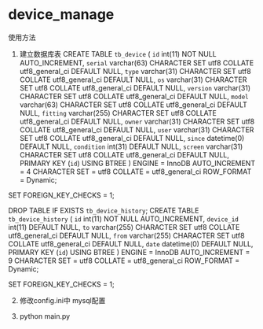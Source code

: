 # device_manage

使用方法
1. 建立数据库表
CREATE TABLE `tb_device`  (
  `id` int(11) NOT NULL AUTO_INCREMENT,
  `serial` varchar(63) CHARACTER SET utf8 COLLATE utf8_general_ci DEFAULT NULL,
  `type` varchar(31) CHARACTER SET utf8 COLLATE utf8_general_ci DEFAULT NULL,
  `os` varchar(31) CHARACTER SET utf8 COLLATE utf8_general_ci DEFAULT NULL,
  `version` varchar(31) CHARACTER SET utf8 COLLATE utf8_general_ci DEFAULT NULL,
  `model` varchar(63) CHARACTER SET utf8 COLLATE utf8_general_ci DEFAULT NULL,
  `fitting` varchar(255) CHARACTER SET utf8 COLLATE utf8_general_ci DEFAULT NULL,
  `owner` varchar(31) CHARACTER SET utf8 COLLATE utf8_general_ci DEFAULT NULL,
  `user` varchar(31) CHARACTER SET utf8 COLLATE utf8_general_ci DEFAULT NULL,
  `since` datetime(0) DEFAULT NULL,
  `condition` int(31) DEFAULT NULL,
  `screen` varchar(31) CHARACTER SET utf8 COLLATE utf8_general_ci DEFAULT NULL,
  PRIMARY KEY (`id`) USING BTREE
) ENGINE = InnoDB AUTO_INCREMENT = 4 CHARACTER SET = utf8 COLLATE = utf8_general_ci ROW_FORMAT = Dynamic;

SET FOREIGN_KEY_CHECKS = 1;


DROP TABLE IF EXISTS `tb_device_history`;
CREATE TABLE `tb_device_history`  (
  `id` int(11) NOT NULL AUTO_INCREMENT,
  `device_id` int(11) DEFAULT NULL,
  `to` varchar(255) CHARACTER SET utf8 COLLATE utf8_general_ci DEFAULT NULL,
  `from` varchar(255) CHARACTER SET utf8 COLLATE utf8_general_ci DEFAULT NULL,
  `date` datetime(0) DEFAULT NULL,
  PRIMARY KEY (`id`) USING BTREE
) ENGINE = InnoDB AUTO_INCREMENT = 9 CHARACTER SET = utf8 COLLATE = utf8_general_ci ROW_FORMAT = Dynamic;

SET FOREIGN_KEY_CHECKS = 1;

2. 修改config.ini中 mysql配置

3. python main.py
